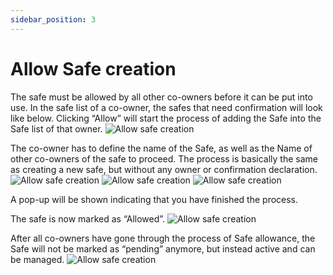 ```yaml
---
sidebar_position: 3
---
```


# Allow Safe creation
The safe must be allowed by all other co-owners before it can be put into use. In the safe list of a co-owner, the safes that need confirmation will look like below. Clicking “Allow” will start the process of adding the Safe into the Safe list of that owner.
![Allow safe creation](/img/pyxis-safe/allow_safe_1.png)

The co-owner has to define the name of the Safe, as well as the Name of other co-owners of the safe to proceed. The process is basically the same as creating a new safe, but without any owner or confirmation declaration.
![Allow safe creation](/img/pyxis-safe/allow_safe_2.png)
![Allow safe creation](/img/pyxis-safe/allow_safe_3.png)
![Allow safe creation](/img/pyxis-safe/allow_safe_4.png)

A pop-up will be shown indicating that you have finished the process.


The safe is now marked as “Allowed”.
![Allow safe creation](/img/pyxis-safe/allow_safe_6.png)

After all co-owners have gone through the process of Safe allowance, the Safe will not be marked as “pending” anymore, but instead active and can be managed.
![Allow safe creation](/img/pyxis-safe/allow_safe_7.png)
